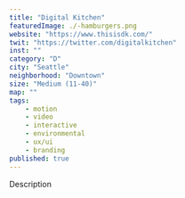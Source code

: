 ```yaml
---
title: "Digital Kitchen"
featuredImage: ./-hamburgers.png
website: "https://www.thisisdk.com/"
twit: "https://twitter.com/digitalkitchen"
inst: ""
category: "D"
city: "Seattle"
neighborhood: "Downtown"
size: "Medium (11-40)"
map: ""
tags:
    - motion
    - video
    - interactive
    - environmental
    - ux/ui
    - branding
published: true
---
```


Description
